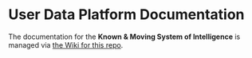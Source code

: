 # User Data Platform Documentation

The documentation for the **Known &amp; Moving System of Intelligence** is managed via [the Wiki for this repo](https://github.com/CruGlobal/User-Data-Platform/wiki).
